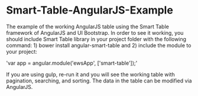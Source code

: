 # Smart-Table-AngularJS-Example

The example of the working AngularJS table using the Smart Table framework of AngularJS and UI Bootstrap. In order to see it working, you should include Smart Table library in your project folder with the following command: 1) bower install angular-smart-table and 2) include the module to your project:

'var app = angular.module('ewsApp', ['smart-table']);'

If you are using gulp, re-run it and you will see the working table with pagination, searching, and sorting. The data in the table can be modified via AngularJS. 
